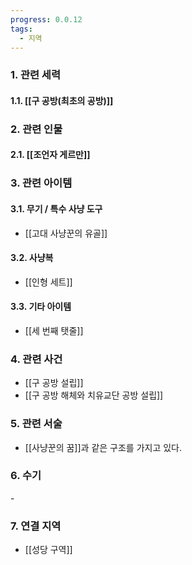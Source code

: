 ```yaml
---
progress: 0.0.12
tags:
  - 지역
---
```

### 1. 관련 세력 
#### 1.1. [[구 공방(최초의 공방)]]

### 2. 관련 인물
#### 2.1. [[조언자 게르만]]

### 3. 관련 아이템
#### 3.1. 무기 / 특수 사냥 도구
- [[고대 사냥꾼의 유골]]
#### 3.2. 사냥복 
- [[인형 세트]]
#### 3.3. 기타 아이템
- [[세 번째 탯줄]]

### 4. 관련 사건
- [[구 공방 설립]]
- [[구 공방 해체와 치유교단 공방 설립]]

### 5. 관련 서술
- [[사냥꾼의 꿈]]과 같은 구조를 가지고 있다.
### 6. 수기
\-

### 7. 연결 지역
- [[성당 구역]]